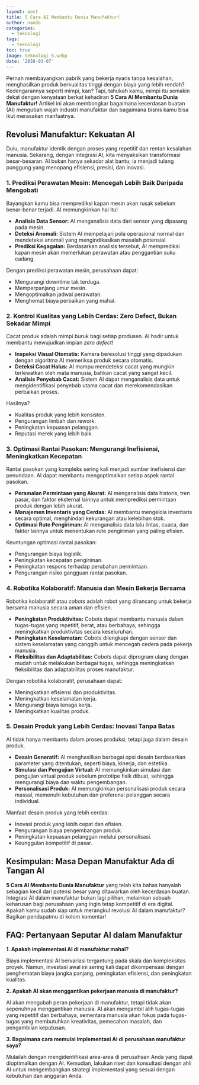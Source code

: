 ```yaml
---
layout: post
title: 5 Cara AI Membantu Dunia Manufaktur!
author: nanda
categories:
  - teknologi
tags:
  - teknologi
toc: true
image: teknologi-5.webp
date: '2038-03-07'
---
```



Pernah membayangkan pabrik yang bekerja nyaris tanpa kesalahan, menghasilkan produk berkualitas tinggi dengan biaya yang lebih rendah? Kedengarannya seperti mimpi, kan? Tapi, tahukah kamu, mimpi itu semakin dekat dengan kenyataan berkat kehadiran **5 Cara AI Membantu Dunia Manufaktur!** Artikel ini akan membongkar bagaimana kecerdasan buatan (AI) mengubah wajah industri manufaktur dan bagaimana bisnis kamu bisa ikut merasakan manfaatnya.

## Revolusi Manufaktur: Kekuatan AI

Dulu, manufaktur identik dengan proses yang repetitif dan rentan kesalahan manusia. Sekarang, dengan integrasi AI, kita menyaksikan transformasi besar-besaran. AI bukan hanya sekadar alat bantu; ia menjadi tulang punggung yang menopang efisiensi, presisi, dan inovasi.

### 1\. Prediksi Perawatan Mesin: Mencegah Lebih Baik Daripada Mengobati

Bayangkan kamu bisa memprediksi kapan mesin akan rusak sebelum benar-benar terjadi. AI memungkinkan hal itu!

- **Analisis Data Sensor:** AI menganalisis data dari sensor yang dipasang pada mesin.
- **Deteksi Anomali:** Sistem AI mempelajari pola operasional normal dan mendeteksi anomali yang mengindikasikan masalah potensial.
- **Prediksi Kegagalan:** Berdasarkan analisis tersebut, AI memprediksi kapan mesin akan memerlukan perawatan atau penggantian suku cadang.

Dengan prediksi perawatan mesin, perusahaan dapat:

- Mengurangi downtime tak terduga.
- Memperpanjang umur mesin.
- Mengoptimalkan jadwal perawatan.
- Menghemat biaya perbaikan yang mahal.

### 2\. Kontrol Kualitas yang Lebih Cerdas: Zero Defect, Bukan Sekadar Mimpi

Cacat produk adalah mimpi buruk bagi setiap produsen. AI hadir untuk membantu mewujudkan impian _zero defect_!

- **Inspeksi Visual Otomatis:** Kamera beresolusi tinggi yang dipadukan dengan algoritma AI memeriksa produk secara otomatis.
- **Deteksi Cacat Halus:** AI mampu mendeteksi cacat yang mungkin terlewatkan oleh mata manusia, bahkan cacat yang sangat kecil.
- **Analisis Penyebab Cacat:** Sistem AI dapat menganalisis data untuk mengidentifikasi penyebab utama cacat dan merekomendasikan perbaikan proses.

Hasilnya?

- Kualitas produk yang lebih konsisten.
- Pengurangan limbah dan rework.
- Peningkatan kepuasan pelanggan.
- Reputasi merek yang lebih baik.

### 3\. Optimasi Rantai Pasokan: Mengurangi Inefisiensi, Meningkatkan Kecepatan

Rantai pasokan yang kompleks sering kali menjadi sumber inefisiensi dan penundaan. AI dapat membantu mengoptimalkan setiap aspek rantai pasokan.

- **Peramalan Permintaan yang Akurat:** AI menganalisis data historis, tren pasar, dan faktor eksternal lainnya untuk memprediksi permintaan produk dengan lebih akurat.
- **Manajemen Inventaris yang Cerdas:** AI membantu mengelola inventaris secara optimal, menghindari kekurangan atau kelebihan stok.
- **Optimasi Rute Pengiriman:** AI menganalisis data lalu lintas, cuaca, dan faktor lainnya untuk menentukan rute pengiriman yang paling efisien.

Keuntungan optimasi rantai pasokan:

- Pengurangan biaya logistik.
- Peningkatan kecepatan pengiriman.
- Peningkatan respons terhadap perubahan permintaan.
- Pengurangan risiko gangguan rantai pasokan.

### 4\. Robotika Kolaboratif: Manusia dan Mesin Bekerja Bersama

Robotika kolaboratif atau _cobots_ adalah robot yang dirancang untuk bekerja bersama manusia secara aman dan efisien.

- **Peningkatan Produktivitas:** Cobots dapat membantu manusia dalam tugas-tugas yang repetitif, berat, atau berbahaya, sehingga meningkatkan produktivitas secara keseluruhan.
- **Peningkatan Keselamatan:** Cobots dilengkapi dengan sensor dan sistem keselamatan yang canggih untuk mencegah cedera pada pekerja manusia.
- **Fleksibilitas dan Adaptabilitas:** Cobots dapat diprogram ulang dengan mudah untuk melakukan berbagai tugas, sehingga meningkatkan fleksibilitas dan adaptabilitas proses manufaktur.

Dengan robotika kolaboratif, perusahaan dapat:

- Meningkatkan efisiensi dan produktivitas.
- Meningkatkan keselamatan kerja.
- Mengurangi biaya tenaga kerja.
- Meningkatkan kualitas produk.

### 5\. Desain Produk yang Lebih Cerdas: Inovasi Tanpa Batas

AI tidak hanya membantu dalam proses produksi, tetapi juga dalam desain produk.

- **Desain Generatif:** AI menghasilkan berbagai opsi desain berdasarkan parameter yang ditentukan, seperti biaya, kinerja, dan estetika.
- **Simulasi dan Pengujian Virtual:** AI memungkinkan simulasi dan pengujian virtual produk sebelum prototipe fisik dibuat, sehingga mengurangi biaya dan waktu pengembangan.
- **Personalisasi Produk:** AI memungkinkan personalisasi produk secara massal, memenuhi kebutuhan dan preferensi pelanggan secara individual.

Manfaat desain produk yang lebih cerdas:

- Inovasi produk yang lebih cepat dan efisien.
- Pengurangan biaya pengembangan produk.
- Peningkatan kepuasan pelanggan melalui personalisasi.
- Keunggulan kompetitif di pasar.

## Kesimpulan: Masa Depan Manufaktur Ada di Tangan AI

**5 Cara AI Membantu Dunia Manufaktur** yang telah kita bahas hanyalah sebagian kecil dari potensi besar yang ditawarkan oleh kecerdasan buatan. Integrasi AI dalam manufaktur bukan lagi pilihan, melainkan sebuah keharusan bagi perusahaan yang ingin tetap kompetitif di era digital. Apakah kamu sudah siap untuk merangkul revolusi AI dalam manufaktur? Bagikan pendapatmu di kolom komentar!

## FAQ: Pertanyaan Seputar AI dalam Manufaktur

**1\. Apakah implementasi AI di manufaktur mahal?**

Biaya implementasi AI bervariasi tergantung pada skala dan kompleksitas proyek. Namun, investasi awal ini sering kali dapat dikompensasi dengan penghematan biaya jangka panjang, peningkatan efisiensi, dan peningkatan kualitas.

**2\. Apakah AI akan menggantikan pekerjaan manusia di manufaktur?**

AI akan mengubah peran pekerjaan di manufaktur, tetapi tidak akan sepenuhnya menggantikan manusia. AI akan mengambil alih tugas-tugas yang repetitif dan berbahaya, sementara manusia akan fokus pada tugas-tugas yang membutuhkan kreativitas, pemecahan masalah, dan pengambilan keputusan.

**3\. Bagaimana cara memulai implementasi AI di perusahaan manufaktur saya?**

Mulailah dengan mengidentifikasi area-area di perusahaan Anda yang dapat dioptimalkan dengan AI. Kemudian, lakukan riset dan konsultasi dengan ahli AI untuk mengembangkan strategi implementasi yang sesuai dengan kebutuhan dan anggaran Anda.
